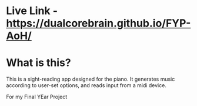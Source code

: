 # Live Link - https://dualcorebrain.github.io/FYP-AoH/

# What is this?
This is a sight-reading app designed for the piano. It generates music according to user-set options, and reads input from a midi device. 

For my Final YEar Project

